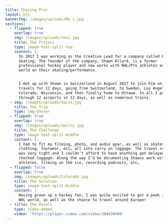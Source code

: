 ```yaml
---
title: Chasing Pros
layout: bts
bannerImg: /images/uploads/Me 1.jpg
sections:
  - flipped: true
    overlap: true
    img: /images/uploads/Josi.jpg
    title: The Project
    type: image-text-split-top
    content: |-
      In 2017 I was working as the Creative Lead for a company called Perfect
      Skating. The founder of the company, Shawn Allard, is a former
      professional hockey player and now works with NHL/Pro athletes around the
      world on their skating/performance.


      I met up with Shawn in Switzerland in August 2017 to join him on his
      travels for 12 days, going from Switzerland, to Sweden, Los Angeles,
      Colorado, Wisconsin, and then finally home to Ottawa. In all I passed
      through 12 airports in 12 days, as well as numerous trains.
  - img: /images/uploads/Swiss.jpg
    title: The Trip
    type: img-banner
  - flipped: true
    overlap: true
    img: /images/uploads/Smitty.jpg
    title: The Challenge
    type: image-text-split-middle
    content: |-
      I had to fit my filming, photo, and audio gear, as well as skates,
      clothing, footwear, etc… all into carry on luggage. The travel schedule
      was very tight and I couldn’t afford to have anything get delayed in
      checked luggage. Along the way I’d be documenting Shawns work with various
      athletes, filming on the ice, recording podcasts, etc…
  - flipped: false
    overlap: true
    img: /images/uploads/Colorado.jpg
    title: The Solution
    type: image-text-split-middle
    content: |-
      Having grown up a hockey fan, I was quite excited to get a peek into the
      NHL world, as well as the chance to travel around Europe!
  - title: The Result
    type: video-embed
    video: 'https://player.vimeo.com/video/384438409'
---
```

